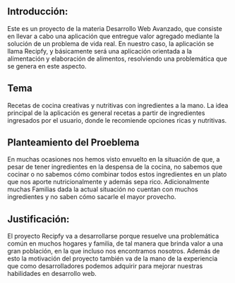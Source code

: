 ## Introducción:
Este es un proyecto de la materia Desarrollo Web Avanzado, que consiste en llevar a cabo una aplicación que entregue valor agregado mediante la solución de un problema de vida real. En nuestro caso, la aplicación se llama Recipfy, y básicamente será una aplicación orientada a la alimentación y elaboración de alimentos, resolviendo una problemática que se genera en este aspecto.

## Tema
Recetas de cocina creativas y nutritivas con ingredientes a la mano.
La idea principal de la aplicación es general recetas a partir de ingredientes ingresados por el usuario, donde le recomiende opciones ricas y nutritivas. 

## Planteamiento del Proeblema
En muchas ocasiones nos hemos visto envuelto en la situación de que, a pesar de tener ingredientes en la despensa de la cocina, no sabemos que cocinar o no sabemos cómo combinar 
todos estos ingredientes en un plato que nos aporte nutricionalmente y además sepa rico. Adicionalmente muchas Familias dada la actual situación no cuentan con muchos ingredientes
y no saben cómo sacarle el mayor provecho.

## Justificación:
El proyecto Recipfy va a desarrollarse porque resuelve una problemática común en muchos hogares y familia, de tal manera que brinda valor a una gran población, en la que incluso 
nos encontramos nosotros. Además de esto la motivación del proyecto también va de la mano de la experiencia que como desarrolladores podemos adquirir para mejorar nuestras habilidades
en desarrollo web.
